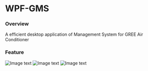 # WPF-GMS
### Overview
A efficient desktop application of Management System for GREE Air Conditioner

### Feature

![Image text](GreeManagmentSystem/images/GMS_install.png)
![Image text](GreeManagmentSystem/images/GMS_order.png)
![Image text](GreeManagmentSystem/images/GMS_arguments.png)
